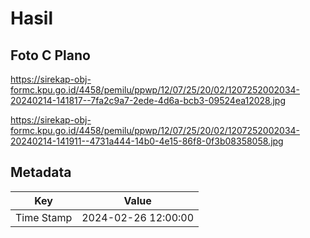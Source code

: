 # Hasil

## Foto C Plano

https://sirekap-obj-formc.kpu.go.id/4458/pemilu/ppwp/12/07/25/20/02/1207252002034-20240214-141817--7fa2c9a7-2ede-4d6a-bcb3-09524ea12028.jpg

https://sirekap-obj-formc.kpu.go.id/4458/pemilu/ppwp/12/07/25/20/02/1207252002034-20240214-141911--4731a444-14b0-4e15-86f8-0f3b08358058.jpg


## Metadata

| Key        | Value               |
| ---------- | ------------------- |
| Time Stamp | 2024-02-26 12:00:00 |



